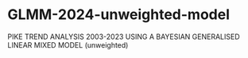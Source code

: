 # GLMM-2024-unweighted-model
PIKE TREND ANALYSIS 2003-2023 USING A BAYESIAN GENERALISED LINEAR MIXED MODEL (unweighted)
